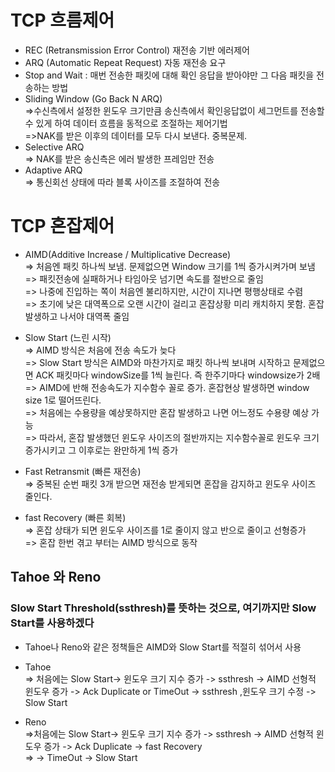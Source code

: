 
# TCP 흐름제어
* REC (Retransmission Error Control) 재전송 기반 에러제어    
* ARQ (Automatic Repeat Request) 자동 재전송 요구   
* Stop and Wait : 매번 전송한 패킷에 대해 확인 응답을 받아야만 그 다음 패킷을 전송하는 방법   
* Sliding Window (Go Back N ARQ)   
=>수신측에서 설정한 윈도우 크기만큼 송신측에서 확인응답없이 세그먼트를 전송할 수 있게 하여 데이터 흐름을 동적으로 조절하는 제어기법   
=>NAK를 받은 이후의 데이터를 모두 다시 보낸다. 중복문제.   
* Selective ARQ   
=> NAK를 받은 송신측은 에러 발생한 프레임만 전송   
* Adaptive ARQ    
=> 통신회선 상태에 따라 블록 사이즈를 조절하여 전송   


# TCP 혼잡제어
* AIMD(Additive Increase / Multiplicative Decrease)   
=> 처음엔 패킷 하나씩 보냄. 문제없으면 Window 크기를 1씩 증가시켜가며 보냄   
=> 패킷전송에 실패하거나 타임아웃 넘기면 속도를 절반으로 줄임   
=> 나중에 진입하는 쪽이 처음엔 불리하지만, 시간이 지나면 평행상태로 수렴   
=> 초기에 낮은 대역폭으로 오랜 시간이 걸리고 혼잡상황 미리 캐치하지 못함. 혼잡 발생하고 나서야 대역폭 줄임   

* Slow Start (느린 시작)    
=> AIMD 방식은 처음에 전송 속도가 늦다   
=> Slow Start 방식은 AIMD와 마찬가지로 패킷 하나씩 보내며 시작하고 문제없으면 ACK 패킷마다 windowSize를 1씩 늘린다. 즉 한주기마다 windowsize가 2배   
=> AIMD에 반해 전송속도가 지수함수 꼴로 증가. 혼잡현상 발생하면 window size 1로 떨어뜨린다.   
=> 처음에는 수용량을 예상못하지만 혼잡 발생하고 나면 어느정도 수용량 예상 가능   
=> 따라서, 혼잡 발생했던 윈도우 사이즈의 절반까지는 지수함수꼴로 윈도우 크기 증가시키고 그 이후로는 완만하게 1씩 증가   

* Fast Retransmit (빠른 재전송)    
=> 중복된 순번 패킷 3개 받으면 재전송 받게되면 혼잡을 감지하고 윈도우 사이즈 줄인다.   

* fast Recovery (빠른 회복)   
=> 혼잡 상태가 되면 윈도우 사이즈를 1로 줄이지 않고 반으로 줄이고 선형증가   
=> 혼잡 한번 겪고 부터는 AIMD 방식으로 동작


## Tahoe 와 Reno   
### Slow Start Threshold(ssthresh)를 뜻하는 것으로, 여기까지만 Slow Start를 사용하겠다   
* Tahoe나 Reno와 같은 정책들은 AIMD와 Slow Start를 적절히 섞어서 사용   

* Tahoe   
=> 처음에는 Slow Start-> 윈도우 크기 지수 증가 -> ssthresh -> AIMD 선형적 윈도우 증가 -> Ack Duplicate or TimeOut -> ssthresh ,윈도우 크기 수정 -> Slow Start   

* Reno    
=>처음에는 Slow Start-> 윈도우 크기 지수 증가 -> ssthresh -> AIMD 선형적 윈도우 증가 -> Ack Duplicate -> fast Recovery   
=>                                                                               -> TimeOut -> Slow Start   


